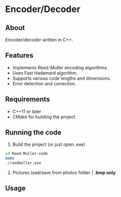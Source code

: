 # Encoder/Decoder
## About
Encoder/decoder written in C++.

## Features
- Implements Reed-Muller encoding algorithms.
- Uses Fast Hadamard algorithm.
- Supports various code lengths and dimensions.
- Error detection and correction.

## Requirements
- C++11 or later
- CMake for building the project

## Running the code
1. Build the project (or just open .exe)
```sh
cd Reed-Muller-code
make
.\reedmuller.exe
```
2. Pictures load/save from photos folder | **.bmp only**

## Usage


